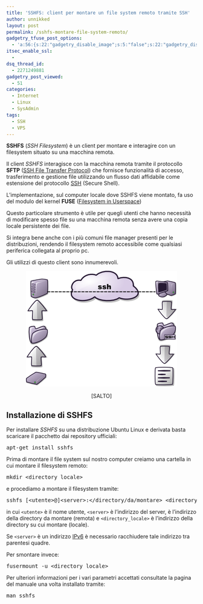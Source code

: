 ```yaml
---
title: 'SSHFS: client per montare un file system remoto tramite SSH'
author: unnikked
layout: post
permalink: /sshfs-montare-file-system-remoto/
gadgetry_tfuse_post_options:
  - 'a:56:{s:22:"gadgetry_disable_image";s:5:"false";s:22:"gadgetry_disable_video";s:5:"false";s:26:"gadgetry_disable_post_meta";s:5:"false";s:23:"gadgetry_disable_author";s:5:"false";s:31:"gadgetry_disable_published_date";s:5:"false";s:24:"gadgetry_disable_coments";s:5:"false";s:28:"gadgetry_disable_author_info";s:5:"false";s:19:"gadgetry_page_title";s:13:"default_title";s:21:"gadgetry_custom_title";s:0:"";s:21:"gadgetry_single_image";s:46:"/wp-content/uploads/2014/02/sshfs-man-page.png";s:30:"gadgetry_single_img_dimensions";a:2:{i:0;s:3:"586";i:1;s:3:"319";}s:28:"gadgetry_single_img_position";s:9:"alignleft";s:24:"gadgetry_thumbnail_image";s:46:"/wp-content/uploads/2014/02/sshfs-man-page.png";s:27:"gadgetry_thumbnail_position";s:7:"noalign";s:19:"gadgetry_video_link";s:0:"";s:25:"gadgetry_video_dimensions";a:2:{i:0;s:3:"590";i:1;s:3:"191";}s:23:"gadgetry_video_position";s:10:"alignright";s:23:"gadgetry_header_element";s:7:"without";s:22:"gadgetry_select_slider";s:2:"-1";s:17:"gadgetry_page_map";s:0:"";s:25:"gadgetry_content_ads_post";s:4:"true";s:21:"gadgetry_top_ad_space";s:5:"false";s:21:"gadgetry_top_ad_image";s:0:"";s:19:"gadgetry_top_ad_url";s:0:"";s:23:"gadgetry_top_ad_adsense";s:0:"";s:28:"gadgetry_bfcontent_ads_space";s:5:"false";s:23:"gadgetry_bfcontent_type";s:5:"image";s:25:"gadgetry_bfcontent_number";s:3:"one";s:29:"gadgetry_bfcontent_ads_image1";s:0:"";s:27:"gadgetry_bfcontent_ads_url1";s:0:"";s:31:"gadgetry_bfcontent_ads_adsense1";s:0:"";s:29:"gadgetry_bfcontent_ads_image2";s:0:"";s:27:"gadgetry_bfcontent_ads_url2";s:0:"";s:31:"gadgetry_bfcontent_ads_adsense2";s:0:"";s:29:"gadgetry_bfcontent_ads_image3";s:0:"";s:27:"gadgetry_bfcontent_ads_url3";s:0:"";s:31:"gadgetry_bfcontent_ads_adsense3";s:0:"";s:29:"gadgetry_bfcontent_ads_image4";s:0:"";s:27:"gadgetry_bfcontent_ads_url4";s:0:"";s:31:"gadgetry_bfcontent_ads_adsense4";s:0:"";s:29:"gadgetry_bfcontent_ads_image5";s:0:"";s:27:"gadgetry_bfcontent_ads_url5";s:0:"";s:31:"gadgetry_bfcontent_ads_adsense5";s:0:"";s:29:"gadgetry_bfcontent_ads_image6";s:0:"";s:27:"gadgetry_bfcontent_ads_url6";s:0:"";s:31:"gadgetry_bfcontent_ads_adsense6";s:0:"";s:29:"gadgetry_bfcontent_ads_image7";s:0:"";s:27:"gadgetry_bfcontent_ads_url7";s:0:"";s:31:"gadgetry_bfcontent_ads_adsense7";s:0:"";s:19:"gadgetry_hook_space";s:5:"false";s:19:"gadgetry_hook_image";s:0:"";s:17:"gadgetry_hook_url";s:0:"";s:21:"gadgetry_hook_adsense";s:0:"";s:25:"gadgetry_content_subtitle";s:0:"";s:20:"gadgetry_content_top";s:0:"";s:23:"gadgetry_content_bottom";s:0:"";}'
itsec_enable_ssl:
  - 
dsq_thread_id:
  - 2271249881
gadgetry_post_viewed:
  - 51
categories:
  - Internet
  - Linux
  - SysAdmin
tags:
  - SSH
  - VPS
---
```

<div align="center">
  <!-- unnikked - responsive - header --><ins class="adsbygoogle" style="display:block" data-ad-client="ca-pub-3846608868139288" data-ad-slot="2778724254" data-ad-format="auto"></ins>
</div>

  


**SSHFS** (*SSH Filesystem*) è un client per montare e interagire con un filesystem situato su una macchina remota. 

Il client *SSHFS* interagisce con la macchina remota tramite il protocollo **SFTP** (<a href="http://it.wikipedia.org/wiki/SSH_File_Transfer_Protocol" title="SSH File Transfer Protocol - Da Wikipedia, l'enciclopedia libera." target="_blank">SSH File Transfer Protocol</a>) che fornisce funzionalità di accesso, trasferimento e gestione file utilizzando un flusso dati affidabile come estensione del protocollo <a href="come-connettersi-al-proprio-vps" title="Come connettersi al proprio VPS tramite SSH" target="_blank">SSH</a> (Secure Shell). 

L&#8217;implementazione, sul computer locale dove SSHFS viene montato, fa uso del modulo del kernel **FUSE** (<a href="http://it.wikipedia.org/wiki/FUSE" title="FUSE - Da Wikipedia, l'enciclopedia libera." target="_blank">Filesystem in Userspace</a>)

Questo particolare strumento è utile per quegli utenti che hanno necessità di modificare spesso file su una macchina remota senza avere una copia locale persistente dei file. 

Si integra bene anche con i più comuni file manager presenti per le distribuzioni, rendendo il filesystem remoto accessibile come qualsiasi periferica collegata al proprio pc. 

Gli utilizzi di questo client sono innumerevoli. 

<p align="center">
  <img src="/wp-content/uploads/2014/02/sshfs.png" alt="sshfs" />
</p>

<p align="center">
  [SALTO] 
  
  <h2>
    Installazione di SSHFS
  </h2>
  
  <p>
    Per installare <em>SSHFS</em> su una distribuzione Ubuntu Linux e derivata basta scaricare il pacchetto dai repository ufficiali:
  </p>
  
  <pre class="lang:sh decode:true " >apt-get install sshfs</pre>
  
  <p>
    Prima di montare il file system sul nostro computer creiamo una cartella in cui montare il filesystem remoto:
  </p>
  
  <pre class="lang:sh decode:true " >mkdir &lt;directory_locale> </pre>
  
  <p>
    e procediamo a montare il filesystem tramite:
  </p>
  
  <pre class="lang:default decode:true " >sshfs [&lt;utente>@]&lt;server>:&lt;/directory/da/montare> &lt;directory_locale>
</pre>
  
  <p>
    in cui <code>&lt;utente></code> è il nome utente, <code>&lt;server></code> è l&#8217;indirizzo del server, </directory/da/montare> è l&#8217;indirizzo della directory da montare (remota) e <code>&lt;directory_locale></code> è l&#8217;indirizzo della directory su cui montare (locale).
  </p>
  
  <p>
    Se <code>&lt;server></code> è un indirizzo <a href="http://it.wikipedia.org/wiki/IPv6" title="IPv6 - Da Wikipedia, l'enciclopedia libera." target="_blank">IPv6</a> è necessario racchiudere tale indirizzo tra parentesi quadre.
  </p>
  
  <p>
    Per smontare invece:
  </p>
  
  <pre class="lang:sh decode:true " >fusermount -u &lt;directory_locale&gt;</pre>
  
  <p>
    Per ulteriori informazioni per i vari parametri accettati consultate la pagina del manuale una volta installato tramite:
  </p>
  
  <pre class="lang:sh decode:true " >man sshfs</pre>
  
  <br />
  
  <div align="center">
    <!-- unnikked - responsive - footer --><ins class="adsbygoogle" style="display:block" data-ad-client="ca-pub-3846608868139288" data-ad-slot="4255457452" data-ad-format="auto"></ins>
  </div>